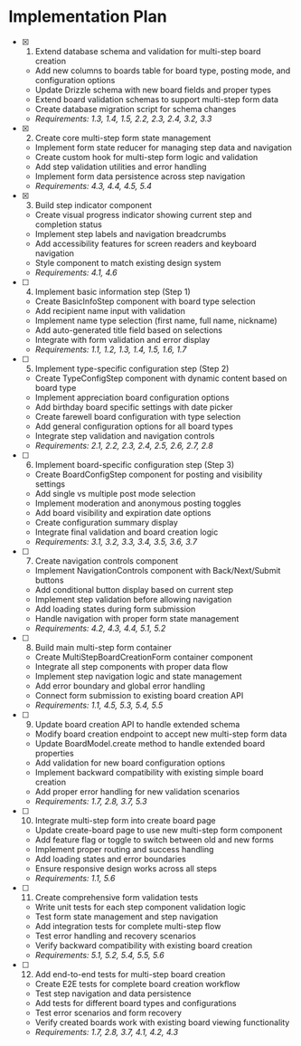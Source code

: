 # Implementation Plan

- [x] 1. Extend database schema and validation for multi-step board creation

  - Add new columns to boards table for board type, posting mode, and configuration options
  - Update Drizzle schema with new board fields and proper types
  - Extend board validation schemas to support multi-step form data
  - Create database migration script for schema changes
  - _Requirements: 1.3, 1.4, 1.5, 2.2, 2.3, 2.4, 3.2, 3.3_

- [x] 2. Create core multi-step form state management

  - Implement form state reducer for managing step data and navigation
  - Create custom hook for multi-step form logic and validation
  - Add step validation utilities and error handling
  - Implement form data persistence across step navigation
  - _Requirements: 4.3, 4.4, 4.5, 5.4_

- [x] 3. Build step indicator component

  - Create visual progress indicator showing current step and completion status
  - Implement step labels and navigation breadcrumbs
  - Add accessibility features for screen readers and keyboard navigation
  - Style component to match existing design system
  - _Requirements: 4.1, 4.6_

- [ ] 4. Implement basic information step (Step 1)

  - Create BasicInfoStep component with board type selection
  - Add recipient name input with validation
  - Implement name type selection (first name, full name, nickname)
  - Add auto-generated title field based on selections
  - Integrate with form validation and error display
  - _Requirements: 1.1, 1.2, 1.3, 1.4, 1.5, 1.6, 1.7_

- [ ] 5. Implement type-specific configuration step (Step 2)

  - Create TypeConfigStep component with dynamic content based on board type
  - Implement appreciation board configuration options
  - Add birthday board specific settings with date picker
  - Create farewell board configuration with type selection
  - Add general configuration options for all board types
  - Integrate step validation and navigation controls
  - _Requirements: 2.1, 2.2, 2.3, 2.4, 2.5, 2.6, 2.7, 2.8_

- [ ] 6. Implement board-specific configuration step (Step 3)

  - Create BoardConfigStep component for posting and visibility settings
  - Add single vs multiple post mode selection
  - Implement moderation and anonymous posting toggles
  - Add board visibility and expiration date options
  - Create configuration summary display
  - Integrate final validation and board creation logic
  - _Requirements: 3.1, 3.2, 3.3, 3.4, 3.5, 3.6, 3.7_

- [ ] 7. Create navigation controls component

  - Implement NavigationControls component with Back/Next/Submit buttons
  - Add conditional button display based on current step
  - Implement step validation before allowing navigation
  - Add loading states during form submission
  - Handle navigation with proper form state management
  - _Requirements: 4.2, 4.3, 4.4, 5.1, 5.2_

- [ ] 8. Build main multi-step form container

  - Create MultiStepBoardCreationForm container component
  - Integrate all step components with proper data flow
  - Implement step navigation logic and state management
  - Add error boundary and global error handling
  - Connect form submission to existing board creation API
  - _Requirements: 1.1, 4.5, 5.3, 5.4, 5.5_

- [ ] 9. Update board creation API to handle extended schema

  - Modify board creation endpoint to accept new multi-step form data
  - Update BoardModel.create method to handle extended board properties
  - Add validation for new board configuration options
  - Implement backward compatibility with existing simple board creation
  - Add proper error handling for new validation scenarios
  - _Requirements: 1.7, 2.8, 3.7, 5.3_

- [ ] 10. Integrate multi-step form into create board page

  - Update create-board page to use new multi-step form component
  - Add feature flag or toggle to switch between old and new forms
  - Implement proper routing and success handling
  - Add loading states and error boundaries
  - Ensure responsive design works across all steps
  - _Requirements: 1.1, 5.6_

- [ ] 11. Create comprehensive form validation tests

  - Write unit tests for each step component validation logic
  - Test form state management and step navigation
  - Add integration tests for complete multi-step flow
  - Test error handling and recovery scenarios
  - Verify backward compatibility with existing board creation
  - _Requirements: 5.1, 5.2, 5.4, 5.5, 5.6_

- [ ] 12. Add end-to-end tests for multi-step board creation
  - Create E2E tests for complete board creation workflow
  - Test step navigation and data persistence
  - Add tests for different board types and configurations
  - Test error scenarios and form recovery
  - Verify created boards work with existing board viewing functionality
  - _Requirements: 1.7, 2.8, 3.7, 4.1, 4.2, 4.3_
